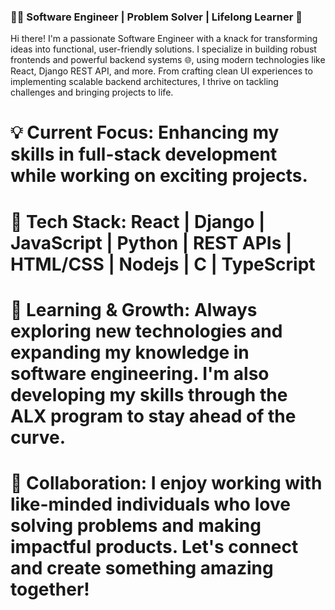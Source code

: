 ### 👨‍💻 Software Engineer | Problem Solver | Lifelong Learner 🚀

Hi there! I'm a passionate Software Engineer with a knack for transforming ideas into functional, user-friendly solutions. I specialize in building robust frontends and powerful backend systems 🌐, using modern technologies like React, Django REST API, and more. From crafting clean UI experiences to implementing scalable backend architectures, I thrive on tackling challenges and bringing projects to life.

# 💡 Current Focus: Enhancing my skills in full-stack development while working on exciting projects.

# 🔧 Tech Stack: React | Django | JavaScript | Python | REST APIs | HTML/CSS | Nodejs | C | TypeScript

# 🌱 Learning & Growth: Always exploring new technologies and expanding my knowledge in software engineering. I'm also developing my skills through the ALX program to stay ahead of the curve.

# 🤝 Collaboration: I enjoy working with like-minded individuals who love solving problems and making impactful products. Let's connect and create something amazing together!
